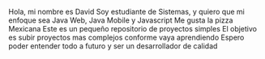 Hola, mi nombre es David
Soy estudiante de Sistemas, y quiero que mi enfoque sea Java Web, Java Mobile y Javascript
Me gusta la pizza Mexicana
Este es un pequeño repositorio de proyectos simples
El objetivo es subir proyectos mas complejos conforme vaya aprendiendo
Espero poder entender todo a futuro y ser un desarrollador de calidad
